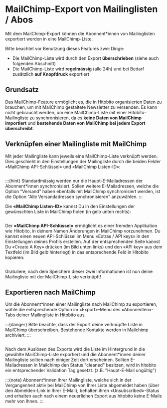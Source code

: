 # MailChimp-Export von Mailinglisten / Abos

Mit dem MailChimp-Export können die Abonnent\*innen von Mailinglisten exportiert werden in eine MailChimp-Liste.

Bitte beachtet vor Benutzung dieses Features zwei Dinge:

- Die MailChimp-Liste wird durch den Export **überschrieben** (siehe auch folgenden Abschnitt)
- Die MailChimp-Liste wird **regelmässig** (alle 24h) und bei Bedarf zusätzlich **auf Knopfdruck** exportiert

## Grundsatz

Das MailChimp-Feature ermöglicht es, die in Hitobito organisierten Daten zu brauchen, um mit MailChimp gestaltete Newsletter zu versenden. Es kann nicht gebraucht werden, um eine MailChimp-Liste mit einer Hitobito-Mailingliste zu synchronisieren, da es **keine Daten von MailChimp importiert** und **bestehende Daten von MailChimp bei jedem Export überschreibt**.

## Verknüpfen einer Mailingliste mit MailChimp

Mit jeder Mailingliste kann jeweils eine MailChimp-Liste verknüpft werden. Dies geschieht in den Einstellungen der Mailingliste durch die beiden Felder «MailChimp API-Schlüssel» und «MailChimp Listen-ID»:

```{image} mailing_lists_mailchimp_export/mailing_list_settings.png
```

:::{hint}
Standardmässig werden nur die Haupt-E-Mailadressen der Abonnent\*innen synchronisiert. Sollen weitere E-Mailadressen, welche die Option "Versand" haben ebenfalls mit MailChimp synchronisiert werden, ist die Option "Alle Versandadressen synchronisieren" anzuwählen.
:::

Die **«MailChimp Listen-ID»** kannst Du in den Einstellungen der gewünschten Liste in MailChimp holen (in gelb unten rechts):

```{image} mailing_lists_mailchimp_export/mailchimp_list_id.png
```

Der **«MailChimp API-Schlüssel»** ermöglicht es einer fremden Applikation wie Hitobito, in deinem Namen Änderungen in MailChimp vorzunehmen. Du kannst einen neuen API-Schlüssel im Menu «Extras / API keys» in den Einstellungen deines Profils erstellen. Auf der entsprechenden Seite kannst Du «Create A Key» drücken (im Bild unten links) und den «API key» aus dem Textfeld (im Bild gelb hinterlegt) in das entsprechende Feld in Hitobito kopieren:

```{image} mailing_lists_mailchimp_export/mailchimp_api_key.png
```

Gratuliere, nach dem Speichern dieser zwei Informationen ist nun deine Mailingliste mit der MailChimp-Liste verknüpft!

## Exportieren nach MailChimp

Um die Abonnent\*innen einer Mailingliste nach MailChimp zu exportieren, wähle die entsprechende Option im «Export»-Menu des «Abonnenten»-Tabs deiner Mailingliste in Hitobito aus.

:::{danger}
Bitte beachte, dass der Export deine verknüpfte Liste in MailChimp überschreiben. Bestehende Kontakte werden in Mailchimp archiviert.
:::

```{image} mailing_lists_mailchimp_export/mailing_list_export.png
```

Nach dem Auslösen des Exports wird die Liste im Hintergrund in die gewählte MailChimp-Liste exportiert und die Abonnent\*innen deiner Mailingliste sollten nach einiger Zeit dort erscheinen.
Sollten E-Mailadressen in Mailchimp den Status "cleaned" besitzen, wird in hitobito ein entsprechender Validation Tag gesetzt. (z.B. "Haupt-E-Mail ungültig")

:::{note}
Abonnent\*innen Ihrer Mailingliste, welche sich in der Vergangenheit aktiv bei MailChimp von Ihrer Liste abgemeldet haben (über den Abmelden-Link in Ihrer E-Mail), behalten ihren «Unsubscribed»-Status und erhalten auch nach einem neuerlichen Export aus hitobito keine E-Mails mehr von Ihnen.
:::
